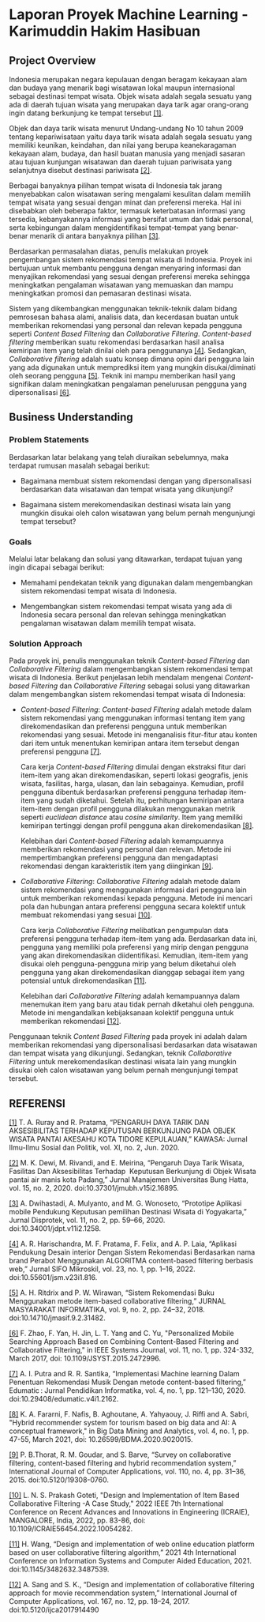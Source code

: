 # Laporan Proyek Machine Learning - Karimuddin Hakim Hasibuan

## Project Overview

Indonesia merupakan negara kepulauan dengan beragam kekayaan alam dan budaya yang menarik bagi wisatawan lokal maupun internasional sebagai destinasi tempat wisata. Objek wisata adalah segala sesuatu yang ada di daerah tujuan wisata yang merupakan daya tarik agar orang-orang ingin datang berkunjung ke tempat tersebut [[1]](https://www.jurnal.ummu.ac.id/index.php/kawasa/article/view/443).

Objek dan daya tarik wisata menurut Undang-undang No 10 tahun 2009 tentang kepariwisataan yaitu daya tarik wisata adalah segala sesuatu yang memiliki keunikan, keindahan, dan nilai yang berupa keanekaragaman kekayaan alam, budaya, dan hasil buatan manusia yang menjadi sasaran atau tujuan kunjungan wisatawan dan daerah tujuan pariwisata yang selanjutnya disebut destinasi pariwisata [[2]](https://ejurnal.bunghatta.ac.id/index.php/JMN/article/view/16895/14264).

Berbagai banyaknya pilihan tempat wisata di Indonesia tak jarang menyebabkan calon wisatawan sering mengalami kesulitan dalam memilih tempat wisata yang sesuai dengan minat dan preferensi mereka. Hal ini disebabkan oleh beberapa faktor, termasuk keterbatasan informasi yang tersedia, kebanyakannya informasi yang bersifat umum dan tidak personal, serta kebingungan dalam mengidentifikasi tempat-tempat yang benar-benar menarik di antara banyaknya pilihan [[3]](https://scholar.archive.org/work/7w2m5zoz5jb75phn6soimle3oy/access/wayback/https://ejournal.unisnu.ac.id/JDPT/article/download/1258/pdf).

Berdasarkan permasalahan diatas, penulis melakukan proyek pengembangan sistem rekomendasi tempat wisata di Indonesia. Proyek ini bertujuan untuk membantu pengguna dengan menyaring informasi dan menyajikan rekomendasi yang sesuai dengan preferensi mereka sehingga meningkatkan pengalaman wisatawan yang memuaskan dan mampu meningkatkan promosi dan pemasaran destinasi wisata.

Sistem yang dikembangkan menggunakan teknik-teknik dalam bidang pemrosesan bahasa alami, analisis data, dan kecerdasan buatan untuk memberikan rekomendasi yang personal dan relevan kepada pengguna seperti _Content Based Filtering_ dan _Collaborative Filtering_. _Content-based filtering_ memberikan suatu rekomendasi berdasarkan hasil analisa kemiripan item yang telah dinilai oleh para penggunanya [[4]](https://scholar.archive.org/work/gxrj3ap7z5ashl3xj57kllenk4/access/wayback/https://ejurnal.mikroskil.ac.id/index.php/jsm/article/download/816/pdf). Sedangkan, _Collaborative filtering_ adalah suatu konsep dimana opini dari pengguna lain yang ada digunakan untuk memprediksi item yang mungkin disukai/diminati oleh seorang pengguna [[5]](https://ejournal.undip.ac.id/index.php/jmasif/article/view/31482). Teknik ini mampu memberikan hasil yang signifikan dalam meningkatkan pengalaman penelurusan pengguna yang dipersonalisasi [[6]](https://ieeexplore.ieee.org/abstract/document/7254144).

## Business Understanding

### Problem Statements

Berdasarkan latar belakang yang telah diuraikan sebelumnya, maka terdapat rumusan masalah sebagai berikut:

- Bagaimana membuat sistem rekomendasi dengan yang dipersonalisasi berdasarkan data wisatawan dan tempat wisata yang dikunjungi?

- Bagaimana sistem merekomendasikan destinasi wisata lain yang mungkin disukai oleh calon wisatawan yang belum pernah mengunjungi tempat tersebut?

### Goals

Melalui latar belakang dan solusi yang ditawarkan, terdapat tujuan yang ingin dicapai sebagai berikut:

- Memahami pendekatan teknik yang digunakan dalam mengembangkan sistem rekomendasi tempat wisata di Indonesia.

- Mengembangkan sistem rekomendasi tempat wisata yang ada di Indonesia secara personal dan relevan sehingga meningkatkan pengalaman wisatawan dalam memilih tempat wisata.

### Solution Approach

Pada proyek ini, penulis menggunakan teknik _Content-based Filtering_ dan _Collaborative Filtering_ dalam mengembangkan sistem rekomendasi tempat wisata di Indonesia. Berikut penjelasan lebih mendalam mengenai _Content-based Filtering_ dan _Collaborative Filtering_ sebagai solusi yang ditawarkan dalam mengembangkan sistem rekomendasi tempat wisata di Indonesia:

- _Content-based Filtering_:
  _Content-based Filtering_ adalah metode dalam sistem rekomendasi yang menggunakan informasi tentang item yang direkomendasikan dan preferensi pengguna untuk memberikan rekomendasi yang sesuai. Metode ini menganalisis fitur-fitur atau konten dari item untuk menentukan kemiripan antara item tersebut dengan preferensi pengguna [[7]](http://e-journal.hamzanwadi.ac.id/index.php/edumatic/article/view/2162/1162).

  Cara kerja _Content-based Filtering_ dimulai dengan ekstraksi fitur dari item-item yang akan direkomendasikan, seperti lokasi geografis, jenis wisata, fasilitas, harga, ulasan, dan lain sebagainya. Kemudian, profil pengguna dibentuk berdasarkan preferensi pengguna terhadap item-item yang sudah diketahui. Setelah itu, perhitungan kemiripan antara item-item dengan profil pengguna dilakukan menggunakan metrik seperti _euclidean distance_ atau _cosine similarity_. Item yang memiliki kemiripan tertinggi dengan profil pengguna akan direkomendasikan [[8]](https://ieeexplore.ieee.org/abstract/document/9321202).

  Kelebihan dari _Content-based Filtering_ adalah kemampuannya memberikan rekomendasi yang personal dan relevan. Metode ini mempertimbangkan preferensi pengguna dan mengadaptasi rekomendasi dengan karakteristik item yang diinginkan [[9]](https://www.ijcaonline.org/archives/volume110/number4/19308-0760).

- _Collaborative Filtering_:
  _Collaborative Filtering_ adalah metode dalam sistem rekomendasi yang menggunakan informasi dari pengguna lain untuk memberikan rekomendasi kepada pengguna. Metode ini mencari pola dan hubungan antara preferensi pengguna secara kolektif untuk membuat rekomendasi yang sesuai [[10]](https://ieeexplore.ieee.org/abstract/document/10054282).

  Cara kerja _Collaborative Filtering_ melibatkan pengumpulan data preferensi pengguna terhadap item-item yang ada. Berdasarkan data ini, pengguna yang memiliki pola preferensi yang mirip dengan pengguna yang akan direkomendasikan diidentifikasi. Kemudian, item-item yang disukai oleh pengguna-pengguna mirip yang belum diketahui oleh pengguna yang akan direkomendasikan dianggap sebagai item yang potensial untuk direkomendasikan [[11]](https://dl.acm.org/doi/fullHtml/10.1145/3482632.3487539).

  Kelebihan dari _Collaborative Filtering_ adalah kemampuannya dalam menemukan item yang baru atau tidak pernah diketahui oleh pengguna. Metode ini mengandalkan kebijaksanaan kolektif pengguna untuk memberikan rekomendasi [[12]](https://www.ijcaonline.org/archives/volume167/number12/sang-2017-ijca-914490.pdf).

Penggunaan teknik _Content Based Filtering_ pada proyek ini adalah dalam memberikan rekomendasi yang dipersonalisasi berdasarkan data wisatawan dan tempat wisata yang dikunjungi. Sedangkan, teknik _Collaborative Filtering_ untuk merekomendasikan destinasi wisata lain yang mungkin disukai oleh calon wisatawan yang belum pernah mengunjungi tempat tersebut.

## REFERENSI

[[1]](https://www.jurnal.ummu.ac.id/index.php/kawasa/article/view/443) T. A. Ruray and R. Pratama, “PENGARUH DAYA TARIK DAN AKSESIBILITAS TERHADAP KEPUTUSAN BERKUNJUNG PADA OBJEK WISATA PANTAI AKESAHU KOTA TIDORE KEPULAUAN,” KAWASA: Jurnal Ilmu-Ilmu Sosial dan Politik, vol. XI, no. 2, Jun. 2020.

[[2]](https://ejurnal.bunghatta.ac.id/index.php/JMN/article/view/16895/14264) M. K. Dewi, M. Rivandi, and E. Meirina, “Pengaruh Daya Tarik Wisata, Fasilitas Dan Aksesibilitas Terhadap&nbsp; Keputusan Berkunjung di Objek Wisata pantai air manis kota Padang,” Jurnal Manajemen Universitas Bung Hatta, vol. 15, no. 2, 2020. doi:10.37301/jmubh.v15i2.16895.

[[3]](https://scholar.archive.org/work/7w2m5zoz5jb75phn6soimle3oy/access/wayback/https://ejournal.unisnu.ac.id/JDPT/article/download/1258/pdf) A. Dwihastadi, A. Mulyanto, and M. G. Wonoseto, “Prototipe Aplikasi mobile Pendukung Keputusan pemilihan Destinasi Wisata di Yogyakarta,” Jurnal Disprotek, vol. 11, no. 2, pp. 59–66, 2020. doi:10.34001/jdpt.v11i2.1258.

[[4]](https://scholar.archive.org/work/gxrj3ap7z5ashl3xj57kllenk4/access/wayback/https://ejurnal.mikroskil.ac.id/index.php/jsm/article/download/816/pdf) A. R. Harischandra, M. F. Pratama, F. Felix, and A. P. Laia, “Aplikasi Pendukung Desain interior Dengan Sistem Rekomendasi Berdasarkan nama brand Perabot Menggunakan ALGORITMA content-based filtering berbasis web,” Jurnal SIFO Mikroskil, vol. 23, no. 1, pp. 1–16, 2022. doi:10.55601/jsm.v23i1.816.

[[5]](https://ejournal.undip.ac.id/index.php/jmasif/article/view/31482) A. H. Ritdrix and P. W. Wirawan, “Sistem Rekomendasi Buku Menggunakan metode item-based collaborative filtering,” JURNAL MASYARAKAT INFORMATIKA, vol. 9, no. 2, pp. 24–32, 2018. doi:10.14710/jmasif.9.2.31482.

[[6]](https://ieeexplore.ieee.org/abstract/document/7254144) F. Zhao, F. Yan, H. Jin, L. T. Yang and C. Yu, "Personalized Mobile Searching Approach Based on Combining Content-Based Filtering and Collaborative Filtering," in IEEE Systems Journal, vol. 11, no. 1, pp. 324-332, March 2017, doi: 10.1109/JSYST.2015.2472996.

[[7]](http://e-journal.hamzanwadi.ac.id/index.php/edumatic/article/view/2162/1162) A. I. Putra and R. R. Santika, “Implementasi Machine learning Dalam Penentuan Rekomendasi Musik Dengan metode content-based filtering,” Edumatic : Jurnal Pendidikan Informatika, vol. 4, no. 1, pp. 121–130, 2020. doi:10.29408/edumatic.v4i1.2162.

[[8]](https://ieeexplore.ieee.org/abstract/document/9321202) K. A. Fararni, F. Nafis, B. Aghoutane, A. Yahyaouy, J. Riffi and A. Sabri, "Hybrid recommender system for tourism based on big data and AI: A conceptual framework," in Big Data Mining and Analytics, vol. 4, no. 1, pp. 47-55, March 2021, doi: 10.26599/BDMA.2020.9020015.

[[9]](https://www.ijcaonline.org/archives/volume110/number4/19308-0760) P. B.Thorat, R. M. Goudar, and S. Barve, “Survey on collaborative filtering, content-based filtering and hybrid recommendation system,” International Journal of Computer Applications, vol. 110, no. 4, pp. 31–36, 2015. doi:10.5120/19308-0760.

[[10]](https://ieeexplore.ieee.org/abstract/document/10054282) L. N. S. Prakash Goteti, "Design and Implementation of Item Based Collaborative Filtering -A Case Study," 2022 IEEE 7th International Conference on Recent Advances and Innovations in Engineering (ICRAIE), MANGALORE, India, 2022, pp. 83-86, doi: 10.1109/ICRAIE56454.2022.10054282.

[[11]](https://dl.acm.org/doi/fullHtml/10.1145/3482632.3487539) H. Wang, “Design and implementation of web online education platform based on user collaborative filtering algorithm,” 2021 4th International Conference on Information Systems and Computer Aided Education, 2021. doi:10.1145/3482632.3487539.

[[12]](https://www.ijcaonline.org/archives/volume167/number12/sang-2017-ijca-914490.pdf) A. Sang and S. K., “Design and implementation of collaborative filtering approach for movie recommendation system,” International Journal of Computer Applications, vol. 167, no. 12, pp. 18–24, 2017. doi:10.5120/ijca2017914490
